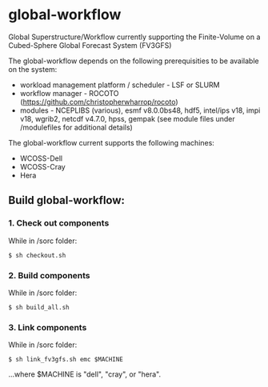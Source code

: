 # global-workflow
Global Superstructure/Workflow currently supporting the Finite-Volume on a Cubed-Sphere Global Forecast System (FV3GFS)

The global-workflow depends on the following prerequisities to be available on the system:

* workload management platform / scheduler - LSF or SLURM
* workflow manager - ROCOTO (https://github.com/christopherwharrop/rocoto)
* modules - NCEPLIBS (various), esmf v8.0.0bs48, hdf5, intel/ips v18, impi v18, wgrib2, netcdf v4.7.0, hpss, gempak (see module files under /modulefiles for additional details)

The global-workflow current supports the following machines:

* WCOSS-Dell
* WCOSS-Cray
* Hera

## Build global-workflow:

### 1. Check out components

While in /sorc folder:
```
$ sh checkout.sh
```

### 2. Build components

While in /sorc folder:
```
$ sh build_all.sh
```

### 3. Link components

While in /sorc folder:
```
$ sh link_fv3gfs.sh emc $MACHINE
```

...where $MACHINE is "dell", "cray", or "hera".

